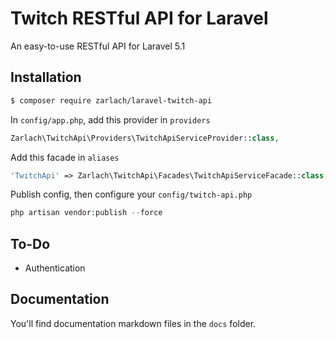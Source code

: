 # Twitch RESTful API for Laravel

An easy-to-use RESTful API for Laravel 5.1

## Installation

```bash
$ composer require zarlach/laravel-twitch-api
```

In ```config/app.php```, add this provider in ```providers```

```php
Zarlach\TwitchApi\Providers\TwitchApiServiceProvider::class,
```

Add this facade in ```aliases```

```php
'TwitchApi' => Zarlach\TwitchApi\Facades\TwitchApiServiceFacade::class,
```

Publish config, then configure your ```config/twitch-api.php```

```php
php artisan vendor:publish --force
```

## To-Do
- Authentication

## Documentation

You'll find documentation markdown files in the ```docs``` folder.
